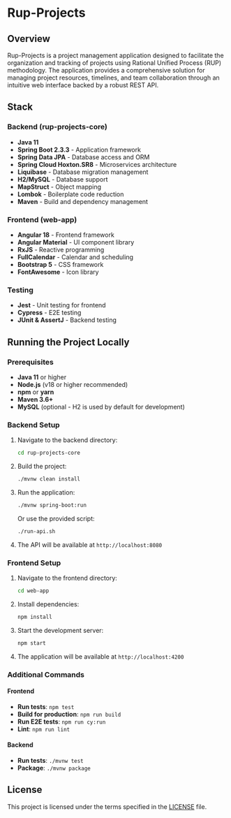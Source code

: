 # Rup-Projects

## Overview

Rup-Projects is a project management application designed to facilitate the organization and tracking of projects using Rational Unified Process (RUP) methodology. The application provides a comprehensive solution for managing project resources, timelines, and team collaboration through an intuitive web interface backed by a robust REST API.

## Stack

### Backend (rup-projects-core)
- **Java 11**
- **Spring Boot 2.3.3** - Application framework
- **Spring Data JPA** - Database access and ORM
- **Spring Cloud Hoxton.SR8** - Microservices architecture
- **Liquibase** - Database migration management
- **H2/MySQL** - Database support
- **MapStruct** - Object mapping
- **Lombok** - Boilerplate code reduction
- **Maven** - Build and dependency management

### Frontend (web-app)
- **Angular 18** - Frontend framework
- **Angular Material** - UI component library
- **RxJS** - Reactive programming
- **FullCalendar** - Calendar and scheduling
- **Bootstrap 5** - CSS framework
- **FontAwesome** - Icon library

### Testing
- **Jest** - Unit testing for frontend
- **Cypress** - E2E testing
- **JUnit & AssertJ** - Backend testing

## Running the Project Locally

### Prerequisites

- **Java 11** or higher
- **Node.js** (v18 or higher recommended)
- **npm** or **yarn**
- **Maven 3.6+**
- **MySQL** (optional - H2 is used by default for development)

### Backend Setup

1. Navigate to the backend directory:
   ```bash
   cd rup-projects-core
   ```

2. Build the project:
   ```bash
   ./mvnw clean install
   ```

3. Run the application:
   ```bash
   ./mvnw spring-boot:run
   ```

   Or use the provided script:
   ```bash
   ./run-api.sh
   ```

4. The API will be available at `http://localhost:8080`

### Frontend Setup

1. Navigate to the frontend directory:
   ```bash
   cd web-app
   ```

2. Install dependencies:
   ```bash
   npm install
   ```

3. Start the development server:
   ```bash
   npm start
   ```

4. The application will be available at `http://localhost:4200`

### Additional Commands

#### Frontend
- **Run tests**: `npm test`
- **Build for production**: `npm run build`
- **Run E2E tests**: `npm run cy:run`
- **Lint**: `npm run lint`

#### Backend
- **Run tests**: `./mvnw test`
- **Package**: `./mvnw package`

## License

This project is licensed under the terms specified in the [LICENSE](LICENSE) file.
